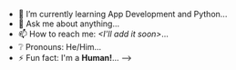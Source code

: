 - 🌱 I’m currently learning App Development and Python...
- 💬 Ask me about anything...
- 📫 How to reach me: *<I'll add it soon>*...
- ❔ Pronouns: He/Him...
- ⚡ Fun fact: I'm a **Human!**...
-->
